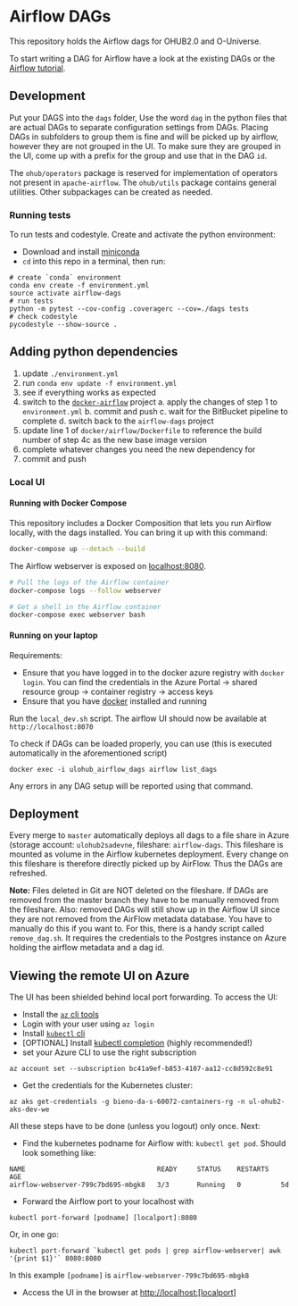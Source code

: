 # Airflow DAGs

This repository holds the Airflow dags for OHUB2.0 and O-Universe.

To start writing a DAG for Airflow have a look at the existing DAGs or the [Airflow tutorial](https://airflow.apache.org/tutorial.html).

## Development
Put your DAGS into the `dags` folder, Use the word `dag` in the python files that are actual DAGs to separate configuration settings from DAGs. Placing DAGs in subfolders to group them is fine and will be picked up by airflow, however they are not grouped in the UI. To make sure they are grouped in the UI, come up with a prefix for the group and use that in the DAG `id`.

The `ohub/operators` package is reserved for implementation of operators not present in `apache-airflow`. The `ohub/utils` package contains general utilities. Other subpackages can be created as needed.

### Running tests
To run tests and  codestyle. Create and activate the python environment:

- Download and install [miniconda](https://conda.io/miniconda.html)
- `cd` into this repo in a terminal, then run:
```
# create `conda` environment
conda env create -f environment.yml
source activate airflow-dags
# run tests
python -m pytest --cov-config .coveragerc --cov=./dags tests
# check codestyle
pycodestyle --show-source .
```

## Adding python dependencies

1. update `./environment.yml`
2. run `conda env update -f environment.yml`
3. see if everything works as expected
4. switch to the [`docker-airflow`](https://bitbucket.org/UFS-nl/docker-airflow/) project
   a. apply the changes of step 1 to `environment.yml`
   b. commit and push
   c. wait for the BitBucket pipeline to complete
   d. switch back to the `airflow-dags` project
5. update line 1 of `docker/airflow/Dockerfile` to reference the build number of step 4c as the new base image version
6. complete whatever changes you need the new dependency for
7. commit and push

### Local UI

#### Running with Docker Compose

This repository includes a Docker Composition that lets you run Airflow locally, with the dags installed. You can bring
it up with this command:

```bash
docker-compose up --detach --build
```

The Airflow webserver is exposed on [localhost:8080](http://localhost:8080/admin).

```bash
# Pull the logs of the Airflow container
docker-compose logs --follow webserver

# Get a shell in the Airflow container
docker-compose exec webserver bash
```

#### Running on your laptop

Requirements: 

- Ensure that you have logged in to the docker azure registry with `docker login`. You can find the credentials in the Azure Portal -> shared resource group -> container registry -> access keys
- Ensure that you have [docker](https://docs.docker.com/install/) installed and running

Run the `local_dev.sh` script. The airflow UI should now be available at `http://localhost:8070`

To check if DAGs can be loaded properly, you can use (this is executed automatically in the aforementioned script)
```
docker exec -i ulohub_airflow_dags airflow list_dags
```
Any errors in any DAG setup will be reported using that command.

## Deployment
Every merge to `master` automatically deploys all dags to a file share in Azure (storage account: `ulohub2sadevne`, fileshare: `airflow-dags`. This fileshare is mounted as volume in the Airflow kubernetes deployment. Every change on this fileshare is therefore directly picked up by AirFlow. Thus the DAGs are refreshed.

**Note:** Files deleted in Git are NOT deleted on the fileshare. If DAGs are removed from the master branch they have to be manually removed from the fileshare. Also: removed DAGs will still show up in the Airflow UI since they are not removed from the AirFlow metadata database. You have to manually do this if you want to. For this, there is a handy script called `remove_dag.sh`. It requires the credentials to the Postgres instance on Azure holding the airflow metadata and a dag id.

## Viewing the remote UI on Azure
The UI has been shielded behind local port forwarding. To access the UI:

- Install the [`az` cli tools](https://docs.microsoft.com/en-us/cli/azure/install-azure-cli?view=azure-cli-latest)
- Login with your user using `az login` 
- Install [`kubectl` cli](https://kubernetes.io/docs/tasks/tools/install-kubectl/)
- [OPTIONAL] Install [kubectl completion](https://kubernetes.io/docs/tasks/tools/install-kubectl/#enabling-shell-autocompletion) (highly recommended!)
- set your Azure CLI to use the right subscription
```
az account set --subscription bc41a9ef-b853-4107-aa12-cc8d592c8e91
```
- Get the credentials for the Kubernetes cluster: 
```
az aks get-credentials -g bieno-da-s-60072-containers-rg -n ul-ohub2-aks-dev-we
```

All these steps have to be done (unless you logout) only once. Next:

- Find the kubernetes podname for Airflow with: `kubectl get pod`. Should look something like:
```
NAME                                 READY     STATUS    RESTARTS   AGE
airflow-webserver-799c7bd695-mbgk8   3/3       Running   0          5d
```
- Forward the Airflow port to your localhost with 

```
kubectl port-forward [podname] [localport]:8080
```

Or, in one go:
```
kubectl port-forward `kubectl get pods | grep airflow-webserver| awk '{print $1}'` 8080:8080
```

In this example `[podname]` is `airflow-webserver-799c7bd695-mbgk8`
- Access the UI in the browser at [http://localhost:[localport]](http://localhost:[localport])
